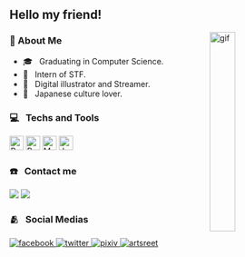 ## Hello my friend!

<img width="30%" align="right" src="https://i.pinimg.com/originals/02/ca/e8/02cae8c1027eb89b2b18f71a3d64b463.gif" alt="gif"/>
<div align="left">
<h3>📑 About Me</h3>

  - 🎓 &nbsp; Graduating in Computer Science.
  - 💼 &nbsp; Intern of STF.
  - 🎲 &nbsp; Digital illustrator and Streamer.
  - 🏯 &nbsp; Japanese culture lover.
</div>


<h3>💻 &nbsp; Techs and Tools</h3>
<p>
  <img src="https://img.shields.io/badge/Python-14354C?style=for-the-badge&logo=python&logoColor=white" alt="Python logo" title="Python" height="25" />
  <img src="https://img.shields.io/badge/powerbi-14354C?style=for-the-badge&logo=powerbi&logoColor=white" alt="PowerBI logo" title="PowerBi" height="25" />
  <img src="https://img.shields.io/badge/MySQL-14354C?style=for-the-badge&logo=mysql&logoColor=white" alt="MySql logo" title="MySql" height="25" />
  <img src="https://img.shields.io/badge/Java-14354C?style=for-the-badge&logo=Java&logoColor=white" alt="Java logo" title="Java" height="25" />
</p>


<h3>☎️ &nbsp; Contact me </h3>
<p>
    <a href="https://www.linkedin.com/in/stefano-luppi-8168801a2/" target="_blank"><img src="https://img.shields.io/badge/linkedin-14354C?style=for-the-badge&logo=linkedin&logoColor=white" target="_blank"></a>
    <a href = "mailto:stefanoluppi@hotmail.com"><img src="https://img.shields.io/badge/Hotmail-14354C?style=for-the-badge&logo=microsoft-outlook&logoColor=white" target="_blank"></a>
</p>


<h3>🫂 &nbsp; Social Medias</h3>
<p>
  <a href="https://www.facebook.com/kawaiistheno/" target="_blank">
    <img src="https://img.shields.io/badge/facebook-14354C?style=for-the-badge&logo=facebook&logoColor=white" alt='facebook' />
  </a>
  <a href="https://twitter.com/KawaiiStheno" target="_blank">
    <img src="https://img.shields.io/badge/twitter-14354C?style=for-the-badge&logo=twitter&logoColor=white" alt='twitter' />
  </a>
  <a href="https://www.pixiv.net/en/users/22537612" target="_blank">
    <img src="https://img.shields.io/badge/Pixiv-14354C?style=for-the-badge&logo=pixiv&logoColor=white" alt='pixiv' />
  </a>
  <a href="https://medibang.com/u/kawaiistheno/" target="_blank">
    <img src="https://img.shields.io/badge/artstreet-14354C?style=for-the-badge&logo=artstreet&logoColor=white" alt='artsreet' />
  </a>
</p>

